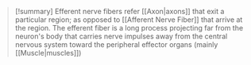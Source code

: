 > [!summary] 
>  Efferent nerve fibers refer [[Axon|axons]] that exit a particular region; as opposed to [[Afferent Nerve Fiber]] that arrive at the region.
>  The efferent fiber is a long process projecting far from the neuron's body that carries nerve impulses away from the central nervous system toward the peripheral effector organs (mainly  [[Muscle|muscles]]) 